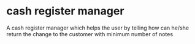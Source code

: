 # cash register manager
 A cash register manager which helps the user by telling how can he/she return  the change to the customer with minimum number of notes
